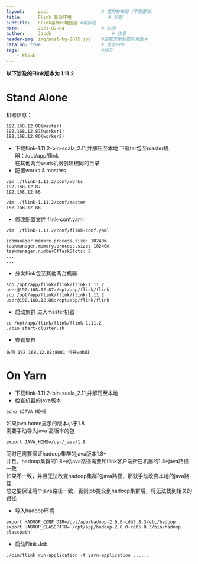 ```yaml
---
layout:     post   				    # 使用的布局（不需要改）
title:      Flink 基础环境 				# 标题 
subtitle:   Flink基础环境搭建 #副标题
date:       2021-02-04 				# 时间
author:     Jacob 						# 作者
header-img: img/post-bg-2015.jpg 	#这篇文章标题背景图片
catalog: true 						# 是否归档
tags:								#标签
    - Flink
---
```





**以下涉及的Flink版本为 1.11.2**

# Stand Alone
机器信息：
```
192.168.12.88(master)
192.168.12.87(worker1)
192.168.12.86(worker2)
```
* 下载flink-1.11.2-bin-scala_2.11,并解压至本地
下载tar包至master机器：/opt/app/flink   
在其他两台work机器创建相同的目录
* 配置works & masters
```
vim ./flink-1.11.2/conf/works
192.168.12.87
192.168.12.86
```
```
vim ./flink-1.11.2/conf/master
192.168.12.88
```
* 修改配置文件 flink-conf.yaml
```
vim ./flink-1.11.2/conf/flink-conf.yaml

jobmanager.memory.process.size: 10240m
taskmanager.memory.process.size: 10240m
taskmanager.numberOfTaskSlots: 8
...
...
```
* 分发flink包至其他两台机器
```
scp /opt/app/flink/flink/flink-1.11.2 user@192.168.12.87:/opt/app/flink/flink
scp /opt/app/flink/flink/flink-1.11.2 user@192.168.12.86:/opt/app/flink/flink
```
* 启动集群
进入master机器：
```
cd /opt/app/flink/flink/flink-1.11.2
./bin start-cluster.sh
```
* 查看集群
```
访问 192.168.12.88:8081 打开webUI
```

# On Yarn
* 下载flink-1.11.2-bin-scala_2.11,并解压至本地
* 检查机器的java版本
```
echo $JAVA_HOME
```
如果java home显示的版本小于1.8   
需要手动导入java 高版本的包
```
export JAVA_HOME=/usr/java/1.8
```
同时还需要保证hadoop集群的java版本1.8+   
并且，hadoop集群的1.8+的java路径需要和flink客户端所在机器的1.8+java路径一致   
如果不一致，并且无法改变hadoop集群的java路径，那就手动改变本地的java路径    
总之要保证两个java路径一致，否则job提交到hadoop集群后，将无法找到相关的路径
* 导入hadoop环境
```
export HADOOP_CONF_DIR=/opt/app/hadoop-2.6.0-cdh5.8.3/etc/hadoop
export HADOOP_CLASSPATH=`/opt/app/hadoop-2.6.0-cdh5.8.3/bin/hadoop classpath`
```
* 启动Flink Job
```
./bin/flink run-application -t yarn-application ......
```

